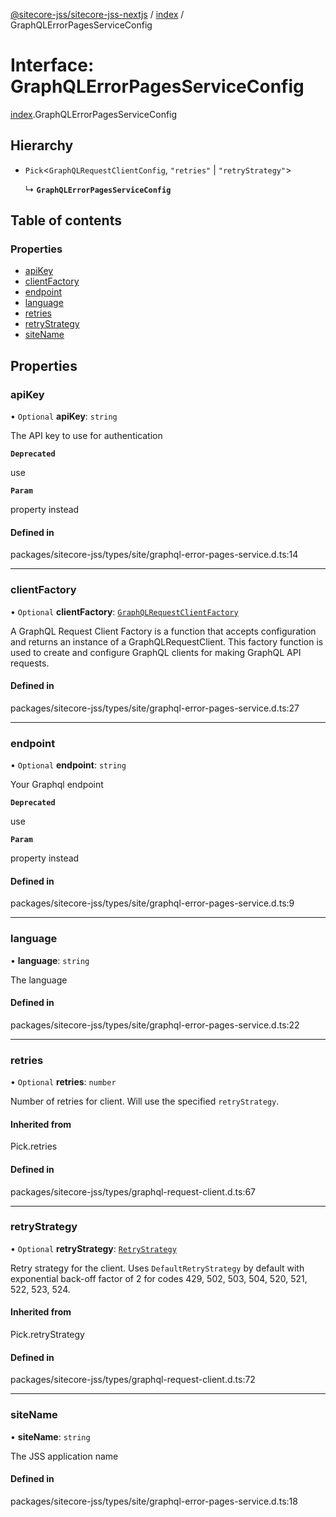 [@sitecore-jss/sitecore-jss-nextjs](../README.md) / [index](../modules/index.md) / GraphQLErrorPagesServiceConfig

# Interface: GraphQLErrorPagesServiceConfig

[index](../modules/index.md).GraphQLErrorPagesServiceConfig

## Hierarchy

- `Pick`\<`GraphQLRequestClientConfig`, `"retries"` \| `"retryStrategy"`\>

  ↳ **`GraphQLErrorPagesServiceConfig`**

## Table of contents

### Properties

- [apiKey](index.GraphQLErrorPagesServiceConfig.md#apikey)
- [clientFactory](index.GraphQLErrorPagesServiceConfig.md#clientfactory)
- [endpoint](index.GraphQLErrorPagesServiceConfig.md#endpoint)
- [language](index.GraphQLErrorPagesServiceConfig.md#language)
- [retries](index.GraphQLErrorPagesServiceConfig.md#retries)
- [retryStrategy](index.GraphQLErrorPagesServiceConfig.md#retrystrategy)
- [siteName](index.GraphQLErrorPagesServiceConfig.md#sitename)

## Properties

### apiKey

• `Optional` **apiKey**: `string`

The API key to use for authentication

**`Deprecated`**

use

**`Param`**

property instead

#### Defined in

packages/sitecore-jss/types/site/graphql-error-pages-service.d.ts:14

---

### clientFactory

• `Optional` **clientFactory**: [`GraphQLRequestClientFactory`](../modules/graphql.md#graphqlrequestclientfactory)

A GraphQL Request Client Factory is a function that accepts configuration and returns an instance of a GraphQLRequestClient.
This factory function is used to create and configure GraphQL clients for making GraphQL API requests.

#### Defined in

packages/sitecore-jss/types/site/graphql-error-pages-service.d.ts:27

---

### endpoint

• `Optional` **endpoint**: `string`

Your Graphql endpoint

**`Deprecated`**

use

**`Param`**

property instead

#### Defined in

packages/sitecore-jss/types/site/graphql-error-pages-service.d.ts:9

---

### language

• **language**: `string`

The language

#### Defined in

packages/sitecore-jss/types/site/graphql-error-pages-service.d.ts:22

---

### retries

• `Optional` **retries**: `number`

Number of retries for client. Will use the specified `retryStrategy`.

#### Inherited from

Pick.retries

#### Defined in

packages/sitecore-jss/types/graphql-request-client.d.ts:67

---

### retryStrategy

• `Optional` **retryStrategy**: [`RetryStrategy`](graphql.RetryStrategy.md)

Retry strategy for the client. Uses `DefaultRetryStrategy` by default with exponential
back-off factor of 2 for codes 429, 502, 503, 504, 520, 521, 522, 523, 524.

#### Inherited from

Pick.retryStrategy

#### Defined in

packages/sitecore-jss/types/graphql-request-client.d.ts:72

---

### siteName

• **siteName**: `string`

The JSS application name

#### Defined in

packages/sitecore-jss/types/site/graphql-error-pages-service.d.ts:18
